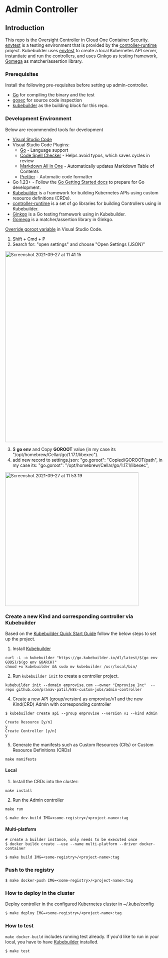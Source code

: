 # Admin Controller

## Introduction

This repo is the Oversight Controller in Cloud One Container Security.
[envtest](https://github.com/kubernetes-sigs/controller-runtime/tree/master/pkg/envtest) is a testing environment that is provided by the [controller-runtime](https://github.com/kubernetes-sigs/controller-runtime) project.
Kubebuilder uses [envtest](https://github.com/kubernetes-sigs/controller-runtime/tree/master/pkg/envtest) to create a local Kubernetes API server, instantiate and run the controllers, and uses [Ginkgo](http://onsi.github.io/ginkgo/) as testing framework, [Gomega](https://onsi.github.io/gomega/) as matcher/assertion library.

### Prerequisites

Install the following pre-requisites before setting up admin-controller.

- [Go](https://golang.org/doc/install) for compiling the binary and the test
- [gosec](https://github.com/securego/gosec) for source code inspection
- [kubebuilder](https://github.com/kubernetes-sigs/kubebuilder) as the building block for this repo.

### Development Environment

Below are recommended tools for development

- [Visual Studio Code](https://code.visualstudio.com/)
- Visual Studio Code Plugins:
    - [Go](https://marketplace.visualstudio.com/items?itemName=ms-vscode.Go) - Language support
    - [Code Spell Checker](https://marketplace.visualstudio.com/items?itemName=streetsidesoftware.code-spell-checker) - Helps avoid typos, which saves cycles in review
    - [Markdown All in One](https://marketplace.visualstudio.com/items?itemName=yzhang.markdown-all-in-one) - Automatically updates Markdown Table of Contents
    - [Prettier](https://marketplace.visualstudio.com/items?itemName=esbenp.prettier-vscode) - Automatic code formatter
- Go 1.23+ - Follow the [Go Getting Started docs](https://golang.org/doc/install) to prepare for Go development.
- [Kubebuilder](https://book.kubebuilder.io/quick-start.html) is a framework for building Kubernetes APIs using custom resource definitions (CRDs).
- [controller-runtime](https://github.com/kubernetes-sigs/controller-runtime) is a set of go libraries for building Controllers using in Kubebuilder.
- [Ginkgo](http://onsi.github.io/ginkgo/) is a Go testing framework using in Kubebuilder.
- [Gomega](https://onsi.github.io/gomega/) is a matcher/assertion library in Ginkgo.


[Override goroot variable](https://github.com/golang/vscode-go/issues/971#issuecomment-927666108) in Visual Studio Code.

1. Shift + Cmd + P
2. Search for: "open settings" and choose "Open Settings (JSON)"
<img width="608" alt="Screenshot 2021-09-27 at 11 41 15" src="https://user-images.githubusercontent.com/15876796/134876316-1b4fa926-ae95-4b16-81b7-669650ce1e45.png">

3. $ **go env** and  Copy **GOROOT** value (in my case its "/opt/homebrew/Cellar/go/1.17.1/libexec").
4. add new record to settings.json: "go.goroot": "Copied/GOROOT/path", in my case its: "go.goroot": "/opt/homebrew/Cellar/go/1.17.1/libexec",

<img width="426" alt="Screenshot 2021-09-27 at 11 53 19" src="https://user-images.githubusercontent.com/15876796/134876673-c4c21405-02c3-40fd-a09a-b34365f1035a.png">
            

### Create a new Kind and corresponding controller via Kubebuilder

Based on the [Kubebuilder Quick Start Guide](https://book.kubebuilder.io/quick-start.html) follow the below steps to set up the project.

1. Install [Kubebuilder](https://github.com/kubernetes-sigs/kubebuilder)

```
curl -L -o kubebuilder "https://go.kubebuilder.io/dl/latest/$(go env GOOS)/$(go env GOARCH)"
chmod +x kubebuilder && sudo mv kubebuilder /usr/local/bin/
```

2. Run `kubebuilder init` to create a controller project.

```
kubebuilder init --domain emprovise.com --owner "Emprovise Inc"  --repo github.com/pranav-patil/k8s-custom-jobs/admin-controller
```

4. Create a new API (group/version) as emprovise/v1 and the new Kind(CRD) Admin with corresponding controller

```
$ kubebuilder create api --group emprovise --version v1 --kind Admin

Create Resource [y/n]
y
Create Controller [y/n]
y
```

5. Generate the manifests such as Custom Resources (CRs) or Custom Resource Definitions (CRDs)

```
make manifests
```

#### Local

1. Install the CRDs into the cluster:

```
make install
```

2. Run the Admin controller

```
make run
```

```
$ make dev-build IMG=<some-registry>/<project-name>:tag
```

#### Multi-platform
```
# create a builder instance, only needs to be executed once
$ docker buildx create --use --name multi-platform --driver docker-container

$ make build IMG=<some-registry>/<project-name>:tag
```

### Push to the registry

```
$ make docker-push IMG=<some-registry>/<project-name>:tag
```

### How to deploy in the cluster

Deploy controller in the configured Kubernetes cluster in ~/.kube/config

```
$ make deploy IMG=<some-registry>/<project-name>:tag
```

### How to test

`make docker-build` includes running test already. If you'd like to run in your local, you have to have [Kubebuilder](https://github.com/kubernetes-sigs/kubebuilder) installed.

```
$ make test
```
